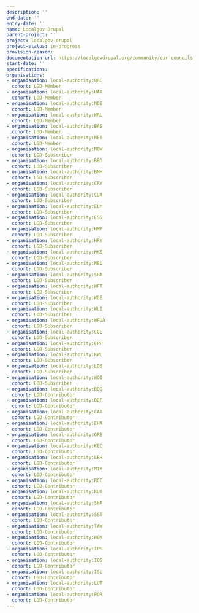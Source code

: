 ```yaml
---
description: ''
end-date: ''
entry-date: ''
name: Localgov Drupal
parent-project: ''
project: localgov-drupal
project-status: in-progress
provision-reason: 
documentation-url: https://localgovdrupal.org/community/our-councils
start-date: ''
specifications:
organisations:
- organisation: local-authority:BRC
  cohort: LGD-Member
- organisation: local-authority:HAT
  cohort: LGD-Member
- organisation: local-authority:NDE
  cohort: LGD-Member
- organisation: local-authority:WRL
  cohort: LGD-Member
- organisation: local-authority:BAS
  cohort: LGD-Member
- organisation: local-authority:NET
  cohort: LGD-Member
- organisation: local-authority:NOW
  cohort: LGD-Subscriber
- organisation: local-authority:BBD
  cohort: LGD-Subscriber
- organisation: local-authority:BNH
  cohort: LGD-Subscriber
- organisation: local-authority:CRY
  cohort: LGD-Subscriber
- organisation: local-authority:CUA
  cohort: LGD-Subscriber
- organisation: local-authority:ELM
  cohort: LGD-Subscriber
- organisation: local-authority:ESS
  cohort: LGD-Subscriber
- organisation: local-authority:HMF
  cohort: LGD-Subscriber
- organisation: local-authority:HRY
  cohort: LGD-Subscriber
- organisation: local-authority:NKE
  cohort: LGD-Subscriber
- organisation: local-authority:NBL
  cohort: LGD-Subscriber
- organisation: local-authority:SHA
  cohort: LGD-Subscriber
- organisation: local-authority:WFT
  cohort: LGD-Subscriber
- organisation: local-authority:WDE
  cohort: LGD-Subscriber
- organisation: local-authority:WLI
  cohort: LGD-Subscriber
- organisation: local-authority:WFUA
  cohort: LGD-Subscriber
- organisation: local-authority:COL
  cohort: LGD-Subscriber
- organisation: local-authority:EPP
  cohort: LGD-Subscriber
- organisation: local-authority:KWL
  cohort: LGD-Subscriber
- organisation: local-authority:LDS
  cohort: LGD-Subscriber
- organisation: local-authority:WOI
  cohort: LGD-Subscriber
- organisation: local-authority:BDG
  cohort: LGD-Contributor
- organisation: local-authority:BDF
  cohort: LGD-Contributor
- organisation: local-authority:CAT
  cohort: LGD-Contributor
- organisation: local-authority:EHA
  cohort: LGD-Contributor
- organisation: local-authority:GRE
  cohort: LGD-Contributor
- organisation: local-authority:KEC
  cohort: LGD-Contributor
- organisation: local-authority:LBH
  cohort: LGD-Contributor
- organisation: local-authority:MIK
  cohort: LGD-Contributor
- organisation: local-authority:RCC
  cohort: LGD-Contributor
- organisation: local-authority:RUT
  cohort: LGD-Contributor
- organisation: local-authority:SHF
  cohort: LGD-Contributor
- organisation: local-authority:SST
  cohort: LGD-Contributor
- organisation: local-authority:TAW
  cohort: LGD-Contributor
- organisation: local-authority:WOK
  cohort: LGD-Contributor
- organisation: local-authority:IPS
  cohort: LGD-Contributor
- organisation: local-authority:IOS
  cohort: LGD-Contributor
- organisation: local-authority:ISL
  cohort: LGD-Contributor
- organisation: local-authority:LUT
  cohort: LGD-Contributor
- organisation: local-authority:POR
  cohort: LGD-Contributor
---
```

